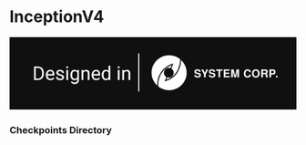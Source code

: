# InceptionV4

[![N|Solid](../systemcorp.svg)](https://www.systemcorp.ai)

### Checkpoints Directory